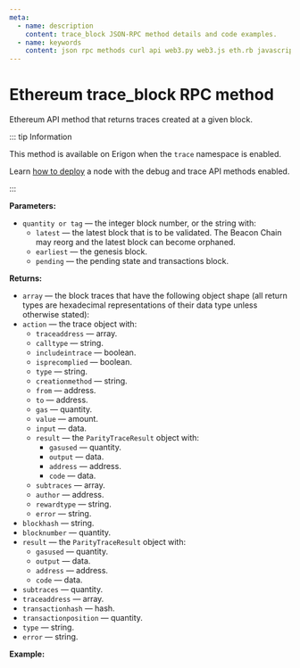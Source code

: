 ```yaml
---
meta:
  - name: description
    content: trace_block JSON-RPC method details and code examples.
  - name: keywords
    content: json rpc methods curl api web3.py web3.js eth.rb javascript python ruby ethereum debug trace
---
```


# Ethereum trace_block RPC method

Ethereum API method that returns traces created at a given block.

::: tip Information

This method is available on Erigon when the `trace` namespace is enabled.

Learn [how to deploy](/api/ethereum/deploy-your-ethereum-node-to-enable-debug-and-trace-api-methods) a node with the debug and trace API methods enabled.

:::

**Parameters:**

* `quantity or tag` — the integer block number, or the string with:
  * `latest` — the latest block that is to be validated. The Beacon Chain may reorg and the latest block can become orphaned.
  * `earliest` — the genesis block.
  * `pending` — the pending state and transactions block.

**Returns:**

* `array` — the block traces that have the following object shape (all return types are hexadecimal representations of their data type unless otherwise stated):
* `action` — the trace object with:
  * `traceaddress` — array.
  * `calltype` — string.
  * `includeintrace` — boolean.
  * `isprecomplied` — boolean.
  * `type` — string.
  * `creationmethod` — string.
  * `from` — address.
  * `to` — address.
  * `gas` — quantity.
  * `value` — amount.
  * `input` — data.
  * `result` — the `ParityTraceResult` object with:
      * `gasused` — quantity.
      * `output` — data.
      * `address` — address.
      * `code` — data.
  * `subtraces` — array.
  * `author` — address.
  * `rewardtype` — string.
  * `error` — string.  
* `blockhash` — string.
* `blocknumber` — quantity.
* `result` — the `ParityTraceResult` object with:
  * `gasused` — quantity.
  * `output` — data.
  * `address` — address.
  * `code` — data.
* `subtraces` — quantity.
* `traceaddress` — array.
* `transactionhash` — hash.
* `transactionposition` — quantity.
* `type` — string.
* `error` — string.

**Example:**

<CodeSwitcher :languages="{py:'web3.py', cr:'cURL'}">

<template v-slot:py>

``` py
from web3 import Web3
node_url = "CHAINSTACK_NODE_URL"
web3 = Web3.HTTPProvider(node_url)

trace = web3.make_request('trace_block', [15998560])
print(trace)
```

</template>
<template v-slot:cr>

``` sh
curl -X POST "CHAINSTACK_NODE_URL" \
  -H 'Content-Type: application/json' \
  --data '{"method":"trace_block","params":["0xF41E60"],"id":1,"jsonrpc":"2.0"}'
```

</template>
</CodeSwitcher>
